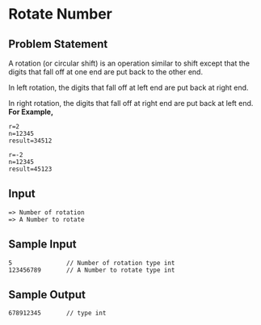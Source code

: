 <h1>Rotate Number</h1>

<h2>Problem Statement</h2>

A rotation (or circular shift) is an operation similar to shift except that
the digits that fall off at one end are put back to the other end.

In left rotation, the digits that fall off at left end are put back at right end.

In right rotation, the digits that fall off at right end are put back at left end.
<strong>For Example,</strong>

```
r=2
n=12345
result=34512
```

```
r=-2
n=12345
result=45123
```

<h2>Input</h2>

```
=> Number of rotation
=> A Number to rotate
```

<h2>Sample Input</h2>

```
5               // Number of rotation type int
123456789       // A Number to rotate type int
```

<h2>Sample Output</h2>

```
678912345       // type int
```